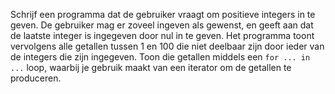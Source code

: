 Schrijf een programma dat de
gebruiker vraagt om positieve integers in te geven. De gebruiker mag er
zoveel ingeven als gewenst, en geeft aan dat de laatste integer is
ingegeven door nul in te geven. Het programma toont vervolgens alle
getallen tussen 1 en 100 die niet deelbaar zijn door ieder van de
integers die zijn ingegeven. Toon die getallen middels een
`for ... in ...` loop, waarbij je gebruik maakt van een iterator om de
getallen te produceren.
